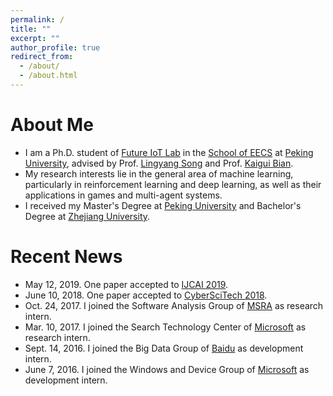 ```yaml
---
permalink: /
title: ""
excerpt: ""
author_profile: true
redirect_from: 
  - /about/
  - /about.html
---
```


About Me
======
* I am a Ph.D. student of [Future IoT Lab](http://net.pku.edu.cn/songly/iotlab/index.html) in the [School of EECS](http://eecs.pku.edu.cn/EN/) at [Peking University](http://english.pku.edu.cn/), advised by Prof. [Lingyang Song](http://net.pku.edu.cn/songly/) and Prof. [Kaigui Bian](http://net.pku.edu.cn/~bkg/).
* My research interests lie in the general area of machine learning, particularly in reinforcement learning and deep learning, as well as their applications in games and multi-agent systems.
* I received my Master's Degree at [Peking University](http://english.pku.edu.cn/) and Bachelor's Degree at [Zhejiang University](http://www.zju.edu.cn/english/).

Recent News
======
* May 12, 2019. One paper accepted to [IJCAI 2019](https://www.ijcai19.org/).
* June 10, 2018. One paper accepted to [CyberSciTech 2018](http://cyber-science.org/2018/).
* Oct. 24, 2017. I joined the Software Analysis Group of [MSRA](https://www.msra.cn/) as research intern.
* Mar. 10, 2017. I joined the Search Technology Center of [Microsoft](https://www.microsoft.com/zh-cn) as research intern.
* Sept. 14, 2016. I joined the Big Data Group of [Baidu](https://www.baidu.com/) as development intern.
* June 7, 2016. I joined the Windows and Device Group of [Microsoft](https://www.microsoft.com/zh-cn) as development intern.
